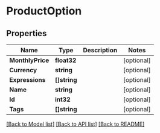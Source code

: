 # ProductOption

## Properties

Name | Type | Description | Notes
------------ | ------------- | ------------- | -------------
**MonthlyPrice** | **float32** |  | [optional] 
**Currency** | **string** |  | [optional] 
**Expressions** | **[]string** |  | [optional] 
**Name** | **string** |  | [optional] 
**Id** | **int32** |  | [optional] 
**Tags** | **[]string** |  | [optional] 

[[Back to Model list]](../README.md#documentation-for-models) [[Back to API list]](../README.md#documentation-for-api-endpoints) [[Back to README]](../README.md)


